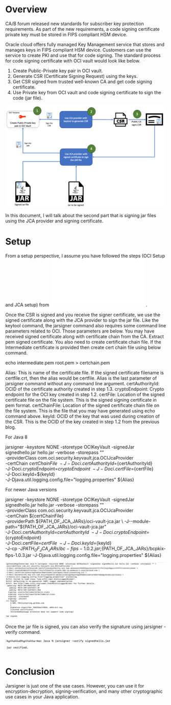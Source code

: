 # Overview
CA/B forum released new standards for subscriber key protection requirements. As part of the new requirements, a code signing certificate private key must be stored in FIPS compliant HSM device.

Oracle cloud offers fully managed Key Management service that stores and manages keys in FIPS compliant HSM device. Customers can use the service to create PKI and use that for code signing. The standard process for code signing certificate with OCI vault would look like below.

1. Create Public-Private key pair in OCI vault.
2. Generate CSR (Certificate Signing Request) using the keys.
3. Get CSR signed from trusted well-known CA and get code signing certificate.
4. Use Private key from OCI vault and code signing certificate to sign the code (jar file).

![alt text](image.png)

In this document, I will talk about the second part that is signing jar files using the JCA provider and signing certificate. 

# Setup
From a setup perspective, I assume you have followed the steps (OCI Setup and JCA setup) from ![](GenerateCSR.md).

Once the CSR is signed and you receive the signer certificate, we use the signed certificate along with the JCA provider to sign the jar file. Like the keytool command, the jarsigner command also requires some command line parameters related to OCI. Those parameters are below. You may have received signed certificate along with certificate chain from the CA. Extract pem signed certificate. You also need to create certificate chain file. If the Intermediate certificate is provided then create cert chain file using below command.

echo intermediate.pem root.pem > certchain.pem

Alias: This is name of the certificate file. If the signed certificate filename is certfile.crt, then the alias would be certfile. Alias is the last parameter of jarsigner command without any command line argument.
certAuthorityId: OCID of the certificate authority created in step 1.3.
cryptoEndpoint: Crypto endpoint for the OCI key created in step 1.2.
certFile: Location of the signed certificate file on the file system. This is the signed signing certificate in pem format.
certChainFile: Location of the signed certificate chain file on the file system. This is the file that you may have generated using echo command above. 
keyId: OCID of the key that was used during creation of the CSR. This is the OCID of the key created in step 1.2 from the previous blog.

For Java 8

jarsigner -keystore NONE -storetype OCIKeyVault -signedJar signedhello.jar hello.jar -verbose -storepass "" \
-providerClass com.oci.security.keyvault.jca.OCIJcaProvider \
-certChain ${certChainFile} \
-J-Doci.certAuthorityId=${certAuthorityId} \
-J-Doci.cryptoEndpoint=${cryptoEndpoint} \
-J-Doci.certFile=${certFile} \
-J-Doci.keyId=${keyId} \
-J-Djava.util.logging.config.file="logging.properties" ${Alias}

For newer Java versions

jarsigner -keystore NONE -storetype OCIKeyVault -signedJar signedhello.jar hello.jar -verbose -storepass "" \
-providerClass com.oci.security.keyvault.jca.OCIJcaProvider \
-certChain ${certChainFile} \
-providerPath ${PATH_OF_JCA_JARs}/oci-vault-jca.jar \
-J--module-path="${PATH_OF_JCA_JARs}/oci-vault-jca.jar" \
-J-Doci.certAuthorityId=${certAuthorityId} \
-J-Doci.cryptoEndpoint=${cryptoEndpoint} \
-J-Doci.certFile=${certFile} \
-J-Doci.keyId=${keyId} \
-J-cp -J${PATH_OF_JCA_JARs}/bc-fips-1.0.2.jar;${PATH_OF_JCA_JARs}/bcpkix-fips-1.0.3.jar 
-J-Djava.util.logging.config.file="logging.properties" ${Alias}

![JarSigner Command](jarsigner.png) 

Once the jar file is signed, you can also verify the signature using jarsigner -verify command.

![JarSigner Verify](jarverify.png)

# Conclusion
Jarsigner is just one of the use cases. However, you can use it for encryption-decryption, signing-verification, and many other cryptographic use cases in your Java application.